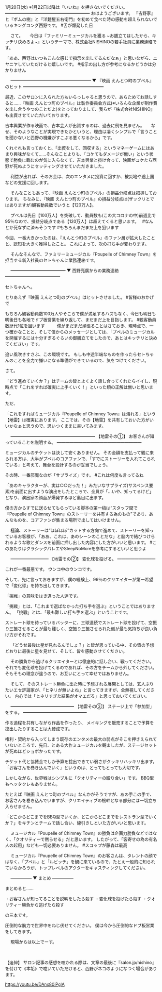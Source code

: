 1月20日(水) ※1月22日以降は『いいね』を押さないでください。
━━━━━━━━━━━━━━━━━━━━
おはようございます。
『吉野家』と『ポムの樹』と『洋麺屋五右衛門』を初めて食べた時の感動を超えられないでいるキングコング西野です。
#舌が爆発した日

　
さて。
　
今日は『ファミリーミュージカルを獲る ~お膳立てはしたから、キッチリ決めろよ~』というテーマで、株式会社NISHINOの若手社員に業務連絡です。

「ああ、西野はいつもこんな感じで指示を出してるんだなぁ」と思いながら、ニヤニヤしていただけると嬉しいです。
#指示の出し方が参考になるかどうかは分かりません

　
━━━━━━━━━━━━━━━━━━━
▼ 『映画 えんとつ町のプペル』のヒット
━━━━━━━━━━━━━━━━━━━

最近、このサロンに入られた方もいらっしゃると思うので、あらためてお話しすると……『映画 えんとつ町のプペル』は製作委員会方式(※いろんな企業が制作費を出し合うやつのことだよ)をとっておりまして、我らが『株式会社NISHINO』も出資させていただいております。

吉本興業が作る映画で、吉本芸人が出資するのは、過去に例を見ません。
　
なぜ、そのようなことが実現できたかというと、理由は凄くシンプルで「言うことを聞かないと西野の機嫌がすこぶる悪くなるから」です。

くれぐれも言っておくと、「出資をして、回収する」というマネーゲームにはあまり興味がなくて……そんなことよりも、「コケてもダメージが無い」という状態で勝負に臨むのが気に入らなくて、吉本興業と掛け合って、映画がコケたら西野が死ぬようにセッティングさせていただきました。

　
利益が出れば、そのお金は、次のエンタメに投資に回すか、被災地や途上国などの支援に回します。

　
そんなこともあって、『映画 えんとつ町のプペル』の損益分岐点は把握しております。
ちなみに、『映画 えんとつ町のプペル』の損益分岐点は(ザックリとではありますが)観客動員数でいうと【120万人】。

　
プペルは先日【100万人】を突破して、動員数も(この大コロナの中)前週比で95％なので、損益分岐点である【120万人】は超えてくると思います。　
#なんとか死なずに済みそうです
#もちろんまだまだ上を狙います

今回、一番大きかったのは、『えんとつ町のプペル』のファン層が拡大したことと、認知を大きく獲得したこと。
これによって、次の打ち手が変わります。

　
そんなそんなで、ファミリーミュージカル『Poupelle of Chimney Town』を担当する新入社員のセトちゃんに業務連絡です。

　
━━━━━━━━━━━━━
▼ 西野亮廣からの業務連絡
━━━━━━━━━━━━━

セトちゃんへ。

とりあえず『映画 えんとつ町のプペル』はヒットさせました。
#皆様のおかげで

もちろん観客動員数100万人やそこらで僕が満足するハズもなく、今日も明日も明後日も各地でドブ板営業を繰り返して、まだまだ上を目指します。
#観客動員数歴代1位を狙います
　
　
僕がまだまだ頑張ることはさておき、現時点で、一つ確かなことと、そして僕からのメッセージとしては、「プペルのミュージカルを開催するには十分すぎるぐらいの御膳立てをしたので、あとはキッチリと決めてください」です。

追い風吹きすさぶ、この環境です。
もしも中途半端なものを作ったらセトちゃんのことを全力で嫌いになる準備ができているので、気をつけてください。
　

さて。

「どう進めていくか？」はチームの皆とよくよく話し合ってくれたらイイし、現時点で「これをすれば確実に上手くいく！」といった類の正解は無いと思います。

ただ、

「これをすればミュージカル『Poupelle of Chimney Town』は潰れる」という【地雷】は確実にあります。
ここでは、その【地雷】を共有しておいた方がいいかなぁと思うので、思いつくままに書いてみます。

　
━━━━━━━━━━━━━━━━━━━━
【地雷その①】
お客さんが知っていることを説明する。
━━━━━━━━━━━━━━━━━━━━

ミュージカルのチケットは決して安くありません。
その金額を支払って観に来られる方は、大半がプペルのコアファンで、「すでにストーリーを入れてこられている」と考えて、舞台を設計するのが妥当でしょう。

その時、一番邪魔なのが「サプライズ」です。
#これは何度も言ってるね

「あのキャラクターが、実は○○だった！」みたいなサプライズ(サスペンス要素)を前面に出すような演出をしたところで、全員が「…いや、知ってるけど」となり、演出家の顔面が爆発するほど裏目に出ます。

僕の方からすでに送らせてもらっている脚本の第一稿は“スタッフ間で『Poupelle of Chimney Town』のストーリーを共有する為のもの”であり、あんなものを、コアファンが集まる場所で出してはいけません。

　
極論、ストーリーは“ほぼほぼ”カットする方向で進めて、ストーリーを知っているお客様が、「ああ、これは、あのシーンのことだな」と脳内で結びつけられるような歌とダンスを前面に押し出した内容にした方がいいと思います。
#このあたりはクラシックバレエやSleepNoMoreを参考にするといいと思うよ

　
━━━━━━━━━
【地雷その②】
変化球を投げる。
━━━━━━━━━

これが一番最悪です。
ウンコ中のウンコです。

そして、先に言っておきますが、僕の経験上、99％のクリエイターが第一希望で「変化球」を持ち出してきます。

「挑戦」の意味をはき違った人達です。

「挑戦」とは、「これまで選ばなかった打ち手を選ぶ」ということではありません。
「挑戦」とは、「最も難しい打ち手を選ぶ」ということです。

ストレート球を待っているバッターに、三球連続でストレート球を投げて、空振り三振させることが最も難しく、空振り三振させられた側が最も気持ちが良い負け方がそれです。

　
「どうせ最後は星が見れるんでしょ？」と皆が思っている中、その皆の予想どおりに最後に星を見せて、そして、皆を感動させてください。

　
その勝負から逃げるクリエイターとは徹底的に話し合い、戦ってください。
それでも変化球を投げてくるのであれば、その方をチームから外してください。
そもそもの理念が違うので、お互いにとって幸せではありません。

　
そして、そのストレート勝負に出た時に予想される展開としては、玄人ぶりたいエセ評論家が、「ヒネリが無いよね」と言ってきますが、全無視してください。
内心では「ヒネリすぎた結果がオマエだろ」と思っておいてください。

　
━━━━━━━━━━━━━━━
【地雷その③】
ステージ上で「参加型」をする。
━━━━━━━━━━━━━━━

作る過程を共有しながら作品を作ったり、
メイキングを販売することで予算を捻出したりすることは大賛成です。

権利・契約から入ってしまう既存のエンタメの最大の弱点がそこを押さえられていないところで、先日、とある大作ミュージカルを観ましたが、ステージセットが死ぬほどショボかったです。

チケット代と協賛金でしか予算を捻出できてい弱さがクッキリハッキリ出ます。
「お客さんを巻き込んでいく」というのは、とってもとっても大切です。

しかしながら、世界戦はシンプルに「クオリティーの殴り合い」です。
BBQ型もヘッタクレもありません。

たとえば『映画 えんとつ町のプペル』なんかがそうですが、あの手この手で、お客さんを巻き込んでいますが、クリエイティブの根幹となる部分には一切立ち入らせません。

「どこからどこまでをBBQ型でいくか、どこからどこまでをレストラン型でいくか？」をキチンとチームで話し合い、線引きしといた方がいいと思います。

　
ミュージカル『Poupelle of Chimney Town』の勝負は企画力勝負などではなく、「クオリティーで黙らせる」だと思います。
したがって、「客寄せの為の有名人の起用」なども一切必要ありません。
#スコップが藤森は最高

　
ミュージカル『Poupelle of Chimney Town』のお客さんは、タレントの顔ではなく、「プペル」と「ルビッチ」を観に来ているので、たとえ一般的に知られていなかろうが、トップレベルのアクターをキャスティングしてください。

　
━━━━━
▼ まとめ
━━━━━

まとめると……

・お客さんが知ってることを説明をしたら殺す
・変化球を投げたら殺す
・クオリティー勝負から逃げたら殺す

の三本です。

圧倒的な腕力で世界中をねじ伏せてください。
僕は今から圧倒的なドブ板営業をしてきます。

　
現場からは以上でーす。

　

【追伸】
サロン記事の感想を呟かれる際は、文章の最後に『salon.jp/nishino』を付けて《本垢》で呟いていただけると、西野がネコのようになつく場合があります。

https://youtu.be/DAnx80iPglA
